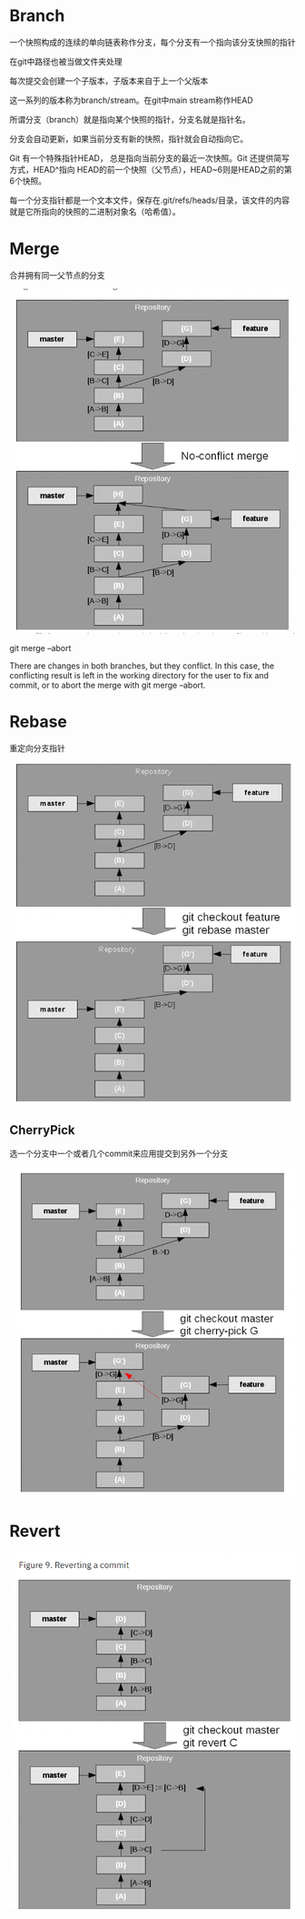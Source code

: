 # Branch

一个快照构成的连续的单向链表称作分支，每个分支有一个指向该分支快照的指针

在git中路径也被当做文件夹处理

每次提交会创建一个子版本，子版本来自于上一个父版本

这一系列的版本称为branch/stream。在git中main stream称作HEAD

所谓分支（branch）就是指向某个快照的指针，分支名就是指针名。

分支会自动更新，如果当前分支有新的快照，指针就会自动指向它。

Git 有一个特殊指针HEAD， 总是指向当前分支的最近一次快照。Git 还提供简写方式，HEAD^指向 HEAD的前一个快照（父节点），HEAD~6则是HEAD之前的第6个快照。

每一个分支指针都是一个文本文件，保存在.git/refs/heads/目录，该文件的内容就是它所指向的快照的二进制对象名（哈希值）。

# Merge

合并拥有同一父节点的分支

![image-20220315112026957](Git-操作原理_imgs\fb6DldDEh0x.png)

git merge –abort

There are changes in both branches, but they conflict. In this case, the conflicting result is left in the working directory for the user to fix and commit, or to abort the merge with git merge –abort.

# Rebase

重定向分支指针

![image-20220315111450866](Git-操作原理_imgs\6DrzsaG1GiD.png)

## CherryPick

选一个分支中一个或者几个commit来应用提交到另外一个分支

![image-20220315112009109](Git-操作原理_imgs\gBpbP9aNSdg.png)

# Revert

![image-20220315112501885](Git-操作原理_imgs\2jK72FmCSkr.png)